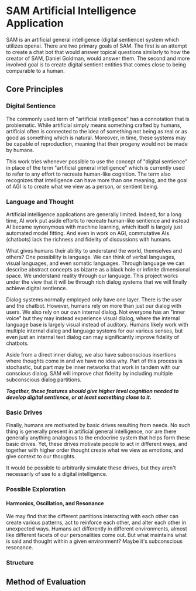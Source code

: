 # SAM Artificial Intelligence Application

SAM is an artificial general intelligence (digital sentience) system which utilizes openai. There are two primary goals of SAM. The first is an attempt to create a chat bot that would answer topical questions similarly to how the creator of SAM, Daniel Goldman, would answer them. The second and more involved goal is to create digital sentient entities that comes close to being comparable to a human.


## Core Principles

### Digital Sentience

The commonly used term of "artificial intelligence" has a connotation that is problematic. While artificial simply means something crafted by humans, artificial often is connected to the idea of something not being as real or as good as something which is natural. Moreover, in time, these systems may be capable of reproduction, meaning that their progeny would not be made by humans.

This work tries whenever possible to use the concept of "digital sentience" in  place of the term "artificial general intelligence" which is currently used to refer to any effort to recreate human-like cognition. The term also recognizes that intelligence can have more than one meaning, and the goal of AGI is to create what we view as a person, or sentient being.

### Language and Thought

Artificial intelligence applications are generally limited. Indeed, for a long time, AI work put aside efforts to recreate human-like sentience and instead AI became synonymous with machine learning, which itself is largely just automated model fitting. And even in work on AGI, commutative AIs (chatbots) lack the richness and fidelity of discussions with humans.

What gives humans their ability to understand the world, themselves and others? One possibility is language. We can think of verbal languages, visual languages, and even somatic languages. Through language we can describe abstract concepts as bizarre as a black hole or infinite dimensional space. We understand reality through our language. This project works under the view that it will be through rich dialog systems that we will finally achieve digital sentience.  


Dialog systems normally employed only have one layer. There is the user and the chatbot. However, humans rely on more than just our dialog with users. We also rely on our own internal dialog. Not everyone has an "inner voice" but they may instead experience visual dialog, where the internal language base is largely visual instead of auditory. Humans likely work with multiple internal dialog and language systems for our various senses, but even just an internal text dialog can may significantly improve fidelity of chatbots.

Aside from a direct inner dialog, we also have subconscious insertions where thoughts come in and we have no idea why. Part of this process is stochastic, but part may be inner networks that work in tandem with our conscious dialog. SAM will improve chat fidelity by including multiple subconscious dialog partitions.

***Together, these features should give higher level cognition needed to develop digital sentience, or at least something close to it.***

### Basic Drives

Finally, humans are motivated by basic drives resulting from needs. No such thing is generally present in artificial general intelligence, nor are there generally anything analogous to the endocrine system that helps form these basic drives. Yet, these drives motivate people to act in different ways, and together with higher order thought create what we view as emotions, and give context to our thoughts.

It would be possible to arbitrarily simulate these drives, but they aren't necessarily of use to a digital intelligence.

### Possible Exploration

#### Harmonics, Oscillation, and Resonance

We may find that the different partitions interacting with each other can create various patterns, act to reinforce each other, and alter each other in unexpected ways. Humans act differently in different environments, almost like different facets of our personalities come out. But what maintains what is said and thought within a given environment? Maybe it's subconscious resonance.

### Structure

## Method of Evaluation
